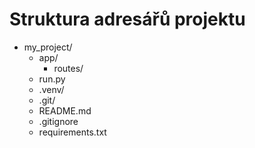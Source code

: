 # Struktura adresářů projektu

- my_project/
  - app/
    - routes/
  - run.py
  - .venv/
  - .git/
  - README.md
  - .gitignore
  - requirements.txt
